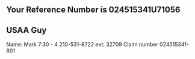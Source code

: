 ## Your Reference Number is 024515341U71056

## USAA Guy

Name: Mark 7:30 - 4
210-531-8722
ext: 32709
Claim number
024515341-801
